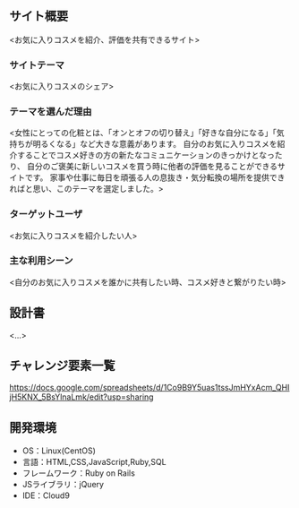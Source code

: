 # <COSME BOX>

## サイト概要
<お気に入りコスメを紹介、評価を共有できるサイト>

### サイトテーマ
<お気に入りコスメのシェア>

### テーマを選んだ理由
<女性にとっての化粧とは、「オンとオフの切り替え」「好きな自分になる」「気持ちが明るくなる」など大きな意義があります。
自分のお気に入りコスメを紹介することでコスメ好きの方の新たなコミュニケーションのきっかけとなったり、
自分のご褒美に新しいコスメを買う時に他者の評価を見ることができるサイトです。
家事や仕事に毎日を頑張る人の息抜き・気分転換の場所を提供できればと思い、このテーマを選定しました。>

### ターゲットユーザ
<お気に入りコスメを紹介したい人>

### 主な利用シーン
<自分のお気に入りコスメを誰かに共有したい時、コスメ好きと繋がりたい時>

## 設計書
<...>

## チャレンジ要素一覧
<https://docs.google.com/spreadsheets/d/1Co9B9Y5uas1tssJmHYxAcm_QHIjH5KNX_5BsYlnaLmk/edit?usp=sharing>

## 開発環境
- OS：Linux(CentOS)
- 言語：HTML,CSS,JavaScript,Ruby,SQL
- フレームワーク：Ruby on Rails
- JSライブラリ：jQuery
- IDE：Cloud9


